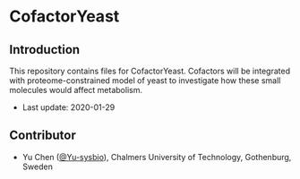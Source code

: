 CofactorYeast
===============

Introduction
------------

This repository contains files for CofactorYeast. Cofactors will be integrated with proteome-constrained model of yeast to investigate how these small molecules would affect metabolism.

* Last update: 2020-01-29


Contributor
-------------------------------

* Yu Chen ([@Yu-sysbio](https://github.com/Yu-sysbio)), Chalmers University of Technology, Gothenburg, Sweden

